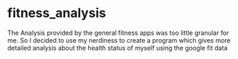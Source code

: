 # fitness_analysis
The Analysis provided by the general fitness apps was too little granular for me. So I decided to use my nerdiness to create a program which gives more detailed analysis about the health status of myself using the google fit data
